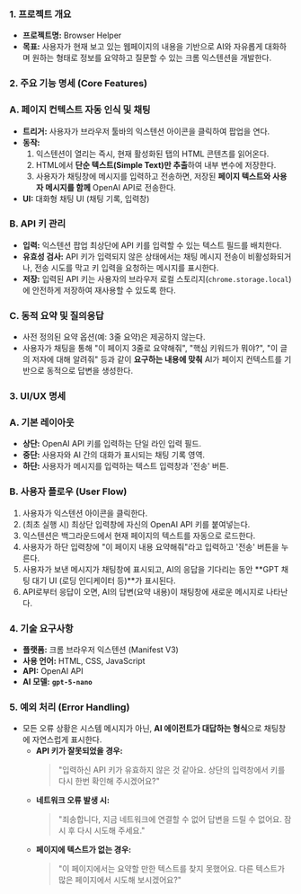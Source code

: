 ### 1. 프로젝트 개요

- **프로젝트명:** Browser Helper
- **목표:** 사용자가 현재 보고 있는 웹페이지의 내용을 기반으로 AI와 자유롭게 대화하며 원하는 형태로 정보를 요약하고 질문할 수 있는 크롬 익스텐션을 개발한다.

### 2. 주요 기능 명세 (Core Features)

### A. 페이지 컨텍스트 자동 인식 및 채팅

- **트리거:** 사용자가 브라우저 툴바의 익스텐션 아이콘을 클릭하여 팝업을 연다.
- **동작:**
  1. 익스텐션이 열리는 즉시, 현재 활성화된 탭의 HTML 콘텐츠를 읽어온다.
  2. HTML에서 **단순 텍스트(Simple Text)만 추출**하여 내부 변수에 저장한다.
  3. 사용자가 채팅창에 메시지를 입력하고 전송하면, 저장된 **페이지 텍스트와 사용자 메시지를 함께** OpenAI API로 전송한다.
- **UI:** 대화형 채팅 UI (채팅 기록, 입력창)

### B. API 키 관리

- **입력:** 익스텐션 팝업 최상단에 API 키를 입력할 수 있는 텍스트 필드를 배치한다.
- **유효성 검사:** API 키가 입력되지 않은 상태에서는 채팅 메시지 전송이 비활성화되거나, 전송 시도를 막고 키 입력을 요청하는 메시지를 표시한다.
- **저장:** 입력된 API 키는 사용자의 브라우저 로컬 스토리지(`chrome.storage.local`)에 안전하게 저장하여 재사용할 수 있도록 한다.

### C. 동적 요약 및 질의응답

- 사전 정의된 요약 옵션(예: 3줄 요약)은 제공하지 않는다.
- 사용자가 채팅을 통해 "이 페이지 3줄로 요약해줘", "핵심 키워드가 뭐야?", "이 글의 저자에 대해 알려줘" 등과 같이 **요구하는 내용에 맞춰** AI가 페이지 컨텍스트를 기반으로 동적으로 답변을 생성한다.

### 3. UI/UX 명세

### A. 기본 레이아웃

- **상단:** OpenAI API 키를 입력하는 단일 라인 입력 필드.
- **중단:** 사용자와 AI 간의 대화가 표시되는 채팅 기록 영역.
- **하단:** 사용자가 메시지를 입력하는 텍스트 입력창과 '전송' 버튼.

### B. 사용자 플로우 (User Flow)

1. 사용자가 익스텐션 아이콘을 클릭한다.
2. (최초 실행 시) 최상단 입력창에 자신의 OpenAI API 키를 붙여넣는다.
3. 익스텐션은 백그라운드에서 현재 페이지의 텍스트를 자동으로 로드한다.
4. 사용자가 하단 입력창에 "이 페이지 내용 요약해줘"라고 입력하고 '전송' 버튼을 누른다.
5. 사용자가 보낸 메시지가 채팅창에 표시되고, AI의 응답을 기다리는 동안 **GPT 채팅 대기 UI (로딩 인디케이터 등)**가 표시된다.
6. API로부터 응답이 오면, AI의 답변(요약 내용)이 채팅창에 새로운 메시지로 나타난다.

### 4. 기술 요구사항

- **플랫폼:** 크롬 브라우저 익스텐션 (Manifest V3)
- **사용 언어:** HTML, CSS, JavaScript
- **API:** OpenAI API
- **AI 모델:** **`gpt-5-nano`**

### 5. 예외 처리 (Error Handling)

- 모든 오류 상황은 시스템 메시지가 아닌, **AI 에이전트가 대답하는 형식**으로 채팅창에 자연스럽게 표시한다.
  - **API 키가 잘못되었을 경우:**
    > "입력하신 API 키가 유효하지 않은 것 같아요. 상단의 입력창에서 키를 다시 한번 확인해 주시겠어요?"
  - **네트워크 오류 발생 시:**
    > "죄송합니다, 지금 네트워크에 연결할 수 없어 답변을 드릴 수 없어요. 잠시 후 다시 시도해 주세요."
  - **페이지에 텍스트가 없는 경우:**
    > "이 페이지에서는 요약할 만한 텍스트를 찾지 못했어요. 다른 텍스트가 많은 페이지에서 시도해 보시겠어요?"
